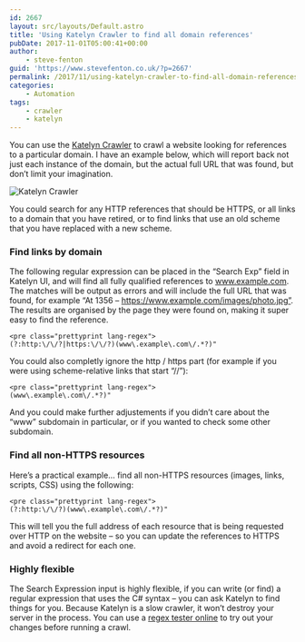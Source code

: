 ```yaml
---
id: 2667
layout: src/layouts/Default.astro
title: 'Using Katelyn Crawler to find all domain references'
pubDate: 2017-11-01T05:00:41+00:00
author:
    - steve-fenton
guid: 'https://www.stevefenton.co.uk/?p=2667'
permalink: /2017/11/using-katelyn-crawler-to-find-all-domain-references/
categories:
    - Automation
tags:
    - crawler
    - katelyn
---
```


You can use the [Katelyn Crawler](https://github.com/Steve-Fenton/Katelyn/wiki/Katelyn-UI) to crawl a website looking for references to a particular domain. I have an example below, which will report back not just each instance of the domain, but the actual full URL that was found, but don’t limit your imagination.

![Katelyn Crawler](https://www.stevefenton.co.uk/wp-content/uploads/2017/10/katelyn-crawler.png)

You could search for any HTTP references that should be HTTPS, or all links to a domain that you have retired, or to find links that use an old scheme that you have replaced with a new scheme.

### Find links by domain

The following regular expression can be placed in the “Search Exp” field in Katelyn UI, and will find all fully qualified references to www.example.com. The matches will be output as errors and will include the full URL that was found, for example “At 1356 – https://www.example.com/images/photo.jpg”. The results are organised by the page they were found on, making it super easy to find the reference.

```
<pre class="prettyprint lang-regex">
(?:http:\/\/?|https:\/\/?)(www\.example\.com\/.*?)"
```

You could also completly ignore the http / https part (for example if you were using scheme-relative links that start “//”):

```
<pre class="prettyprint lang-regex">
(www\.example\.com\/.*?)"
```

And you could make further adjustements if you didn’t care about the “www” subdomain in particular, or if you wanted to check some other subdomain.

### Find all non-HTTPS resources

Here’s a practical example… find all non-HTTPS resources (images, links, scripts, CSS) using the following:

```
<pre class="prettyprint lang-regex">
(?:http:\/\/?)(www\.example\.com\/.*?)"
```

This will tell you the full address of each resource that is being requested over HTTP on the website – so you can update the references to HTTPS and avoid a redirect for each one.

### Highly flexible

The Search Expression input is highly flexible, if you can write (or find) a regular expression that uses the C# syntax – you can ask Katelyn to find things for you. Because Katelyn is a slow crawler, it won’t destroy your server in the process. You can use a [regex tester online](https://regex101.com/r/LLNkgL/1) to try out your changes before running a crawl.